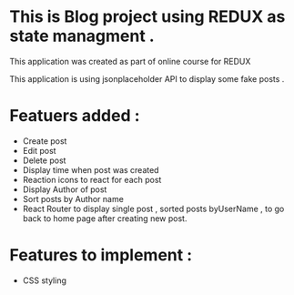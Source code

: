 # This is Blog project using REDUX as state managment .

This application was created as part of online course for REDUX

This application is using jsonplaceholder API to display some fake posts .

# Featuers added :

- Create post
- Edit post
- Delete post
- Display time when post was created
- Reaction icons to react for each post
- Display Author of post
- Sort posts by Author name
- React Router to display single post , sorted posts byUserName , to go back to home page after creating new post.

# Features to implement :

- CSS styling
